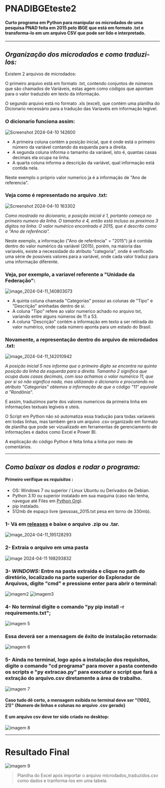 # PNADIBGEteste2
#### Curto programa em Python para manipular os microdados de uma pesquisa PNAD feita em 2015 pelo IBGE que está em formato .txt e transforma-lo em um arquivo CSV que pode ser lido e interpretado.
---
## *Organização dos microdados e como traduzi-los:*

Existem 2 arquivos de microdados:


O primeiro arquivo está em formato .txt, contendo conjuntos de números que são chamados de Variáveis, estas agem como códigos que apontam para o valor traduzido em texto da informação. 

O segundo arquivo está no formato .xls (excel), que contém uma planilha do Dicionario necessário para a tradução das Variavéis em informação legível.

### O dicionario funciona assim:

![Screenshot 2024-04-10 142600](https://github.com/nixkwi/PNADIBGEteste2/assets/140534789/473bad40-5001-4b73-9a12-dcadc468e541)

- A primeira coluna contém a posição inicial, que é onde está o primeiro número da variável contando da esquerda para a direita.
- A segunda coluna informa o tamanho da variável, isto é, quantas casas decimais ela ocupa na linha.
- A quarta coluna informa a descrição da variável, qual informação está contida nela.

Neste exemplo o próprio valor numerico ja é a informação de "Ano de referencia".

### Veja como é representado no arquivo .txt:

![Screenshot 2024-04-10 163302](https://github.com/nixkwi/PNADIBGEteste2/assets/140534789/f117f1a7-2e69-4085-9720-a37d61a8a240) 

_Como mostrado no dicionario, a posição inicial é 1, portanto começa no primeiro numero da linha. O tamanho é 4, então está incluso os proximos 3 digitos na linha. O valor numérico encontrado é 2015, que é descrito como o "Ano de referência"._

Neste exemplo, a informação ("Ano de referência" = "2015") já é contida dentro do valor numérico da variável (2015), porém, na maioria das variavéis, existe a necessidade do atributo "categoria", onde é verificado uma série de possiveis valores para a variável, onde cada valor traduz para uma informação diferente.

### Veja, por exemplo, a variavel referente a "Unidade da Federação":
![image_2024-04-11_140803073](https://github.com/nixkwi/PNADIBGEteste2/assets/140534789/6ecbbeac-9364-419b-a148-c8cb90fc6ceb)

- A quinta coluna chamada "Categorias" possui as colunas de "Tipo" e "Descrição" aninhadas dentro de si.
- A coluna "Tipo" refere ao valor numerico achado no arquivo txt, variando entre alguns números de 11 a 53.
- A coluna "Descrição" contém a informação em texto a ser retirada do valor numérico, onde cada número aponta para um estado do Brasil.

### Novamente, a representação dentro do arquivo de microdados .txt:
![image_2024-04-11_142010942](https://github.com/nixkwi/PNADIBGEteste2/assets/140534789/6844fb77-ebc4-4597-b703-9168343e6c23)

_A posição inicial 5 nos informa que o primeiro digito se encontra na quinta posição da linha da esquerda para a direita. Tamanho 2 significa que ocupa duas casas decimais, com isso achamos o valor numérico 11, que por si só não significa nada, mas utilizando o dicionario e procurando no atributo "Categorias" obtemos a informação de que o código "11" equivale a "Rondônia"._

E assim, traduzimos parte dos valores numericos da primeira linha em informações textuais legíveis e uteis.

O Script em Python não só automatiza essa tradução para todas variaveis em todas linhas, mas também gera um arquivo .csv organizado em formato de planilha que pode ser vizualizado em ferramentas de gerenciamento de informações e dados como Excel e Power BI.

A explicação do código Python é feita linha a linha por meio de comentários.

---
## *Como baixar os dados e rodar o programa:*

#### Primeiro verifique os *requisitos* :
- OS: Windows 7 ou superior / Linux Ubuntu ou Derivados de Debian.
- Python 3.10 ou superior instalado em sua maquina (caso não tenha, navegue até Files em [Python Org](https://www.python.org/downloads/release/python-3100/)).
- pip instalado.
- 512mb de espaço livre (pessoas_2015.txt pesa em torno de 330mb).



### 1- Vá em [releases](https://github.com/nixkwi/PNADIBGEteste2/releases) e baixe o arquivo .zip ou .tar.
![image_2024-04-11_195128293](https://github.com/nixkwi/PNADIBGEteste2/assets/140534789/dea36e4b-104b-449b-89e5-402b63758ad6)

### 2- Extraia o arquivo em uma pasta
![image 2024-04-11 198293832](https://github.com/nixkwi/PNADIBGEteste2/assets/140534789/ca7439c7-f547-476c-9bab-3f6c1f1db763)

### 3- *WINDOWS:* Entre na pasta extraída e clique no path do diretório, localizado na parte superior do Explorador de Arquivos, digite "cmd" e pressione enter para abrir o terminal:
![imagem2](https://github.com/nixkwi/PNADIBGEteste2/assets/140534789/cb3d2505-0bce-473e-82b3-7a45ec335127) ![imagem3](https://github.com/nixkwi/PNADIBGEteste2/assets/140534789/b4c8648b-6961-44e2-8073-fa4a3f397d9e)

### 4- No terminal digite o comando "py pip install -r requirements.txt";
![imagem 5](https://github.com/nixkwi/PNADIBGEteste2/assets/140534789/cf33ade7-6886-458c-96f2-f9332b63d08e)
### Essa deverá ser a mensagem de êxito de instalação retornada:
![imagem 6](https://github.com/nixkwi/PNADIBGEteste2/assets/140534789/cc9dc124-2b2a-413d-829f-c8f99afbbce4)

### 5- Ainda no terminal, logo após a instalação dos requisitos, digite o comando "cd programa" para mover a pasta contendo os scripts e "py extracao.py" para executar o script que fará a extração do arquivo.csv diretamente a área de trabalho.
![imagem 7](https://github.com/nixkwi/PNADIBGEteste2/assets/140534789/b58dd6b5-88fc-4517-8acc-2548e8397e2c)
#### Caso tudo dê certo, a mensagem exibida no terminal deve ser "(1002, 21)" {Numero de linhas e colunas no arquivo .csv gerado}
#### E um arquivo csv deve ter sido criado no desktop:
![imagem 8](https://github.com/nixkwi/PNADIBGEteste2/assets/140534789/5bf182dd-dfed-4dbd-a102-b014516be8a7)

---


# Resultado Final
![imagem 9](https://github.com/nixkwi/PNADIBGEteste2/assets/140534789/bf6e269f-0e71-4d1c-86bd-4b11bd19b742)
> Planilha do Excel após importar o arquivo microdados_traduzidos.csv como dados e tranforma-los em uma tabela.
